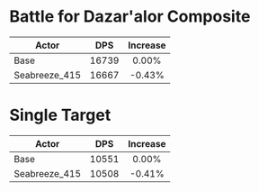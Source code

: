 # Battle for Dazar'alor Composite
| Actor | DPS | Increase |
|---|:---:|:---:|
|Base|16739|0.00%|
|Seabreeze_415|16667|-0.43%|

# Single Target
| Actor | DPS | Increase |
|---|:---:|:---:|
|Base|10551|0.00%|
|Seabreeze_415|10508|-0.41%|
